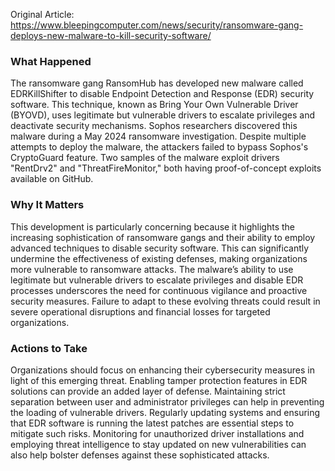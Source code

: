 Original Article: https://www.bleepingcomputer.com/news/security/ransomware-gang-deploys-new-malware-to-kill-security-software/

### What Happened

The ransomware gang RansomHub has developed new malware called EDRKillShifter to disable Endpoint Detection and Response (EDR) security software. This technique, known as Bring Your Own Vulnerable Driver (BYOVD), uses legitimate but vulnerable drivers to escalate privileges and deactivate security mechanisms. Sophos researchers discovered this malware during a May 2024 ransomware investigation. Despite multiple attempts to deploy the malware, the attackers failed to bypass Sophos's CryptoGuard feature. Two samples of the malware exploit drivers "RentDrv2" and "ThreatFireMonitor," both having proof-of-concept exploits available on GitHub.

### Why It Matters

This development is particularly concerning because it highlights the increasing sophistication of ransomware gangs and their ability to employ advanced techniques to disable security software. This can significantly undermine the effectiveness of existing defenses, making organizations more vulnerable to ransomware attacks. The malware’s ability to use legitimate but vulnerable drivers to escalate privileges and disable EDR processes underscores the need for continuous vigilance and proactive security measures. Failure to adapt to these evolving threats could result in severe operational disruptions and financial losses for targeted organizations.

### Actions to Take

Organizations should focus on enhancing their cybersecurity measures in light of this emerging threat. Enabling tamper protection features in EDR solutions can provide an added layer of defense. Maintaining strict separation between user and administrator privileges can help in preventing the loading of vulnerable drivers. Regularly updating systems and ensuring that EDR software is running the latest patches are essential steps to mitigate such risks. Monitoring for unauthorized driver installations and employing threat intelligence to stay updated on new vulnerabilities can also help bolster defenses against these sophisticated attacks.